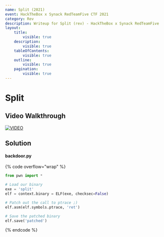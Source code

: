 ```yaml
---
name: Split (2021)
event: HackTheBox x Synack RedTeamFive CTF 2021
category: Rev
description: Writeup for Split (rev) - HackTheBox x Synack RedTeamFive CTF (2021) 💜
layout:
    title:
        visible: true
    description:
        visible: true
    tableOfContents:
        visible: true
    outline:
        visible: true
    pagination:
        visible: true
---
```


# Split

## Video Walkthrough

[![VIDEO](https://img.youtube.com/vi/TN1zPbKN_9E/0.jpg)](https://youtu.be/TN1zPbKN_9E?t=585s "HackTheBox x Synack RedTeamFive 2021: Split")

## Solution

#### backdoor.py

{% code overflow="wrap" %}
```py
from pwn import *

# Load our binary
exe = 'split'
elf = context.binary = ELF(exe, checksec=False)

# Patch out the call to ptrace ;)
elf.asm(elf.symbols.ptrace, 'ret')

# Save the patched binary
elf.save('patched')
```
{% endcode %}
